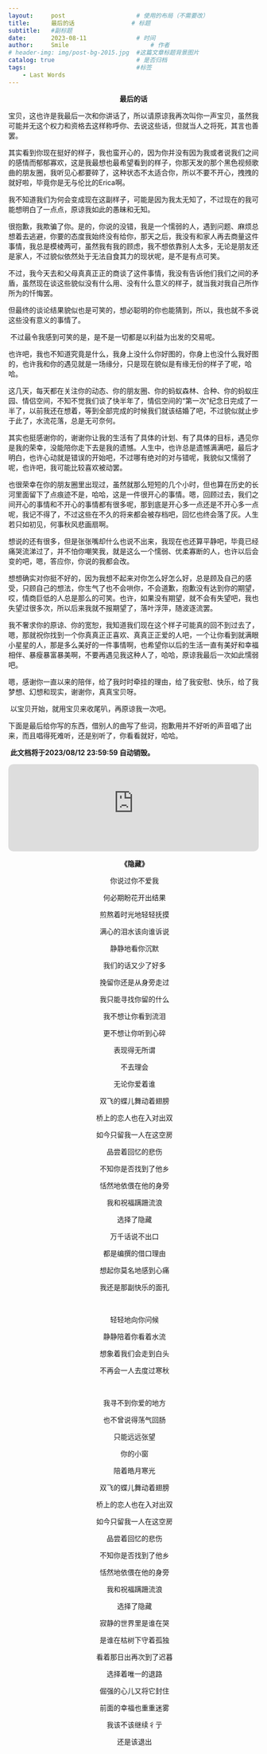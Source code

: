 ```yaml
---
layout:     post   				    # 使用的布局（不需要改）
title:      最后的话 				# 标题 
subtitle:   #副标题
date:       2023-08-11				# 时间
author:     Smile 						# 作者
# header-img: img/post-bg-2015.jpg 	#这篇文章标题背景图片
catalog: true 						# 是否归档
tags:								#标签
    - Last Words
---
```


<div align="center">

**最后的话**

</div>

​		宝贝，这也许是我最后一次和你讲话了，所以请原谅我再次叫你一声宝贝，虽然我可能并无这个权力和资格去这样称呼你、去说这些话，但就当人之将死，其言也善罢。

​		其实看到你现在挺好的样子，我也蛮开心的，因为你并没有因为我或者说我们之间的感情而郁郁寡欢，这是我最想也最希望看到的样子，你那天发的那个黑色视频歌曲的朋友圈，我听见心都要碎了，这种状态不太适合你，所以不要不开心，拽拽的就好啦，毕竟你是无与伦比的Erica啊。

​		我不知道我们为何会变成现在这副样子，可能是因为我太无知了，不过现在的我可能想明白了一点点，原谅我如此的愚昧和无知。

​		很抱歉，我欺骗了你。是的，你说的没错，我是一个懦弱的人，遇到问题、麻烦总想着去逃避，你要的态度我始终没有给你，那天之后，我没有和家人再去商量这件事情，我总是模棱两可，虽然我有我的顾虑，我不想依靠别人太多，无论是朋友还是家人，不过貌似依然处于无法自食其力的现状呢，是不是有点可笑。

​		不过，我今天去和父母真真正正的商谈了这件事情，我没有告诉他们我们之间的矛盾，虽然现在谈这些貌似没有什么用、没有什么意义的样子，就当我对我自己所作所为的忏悔罢。

​		但最终的谈论结果貌似也是可笑的，想必聪明的你也能猜到，所以，我也就不多说这些没有意义的事情了。

​		不过最令我感到可笑的是，是不是一切都是以利益为出发的交易呢。

​		也许吧，我也不知道究竟是什么，我身上没什么你好图的，你身上也没什么我好图的，也许我和你的遇见就是一场缘分，只是现在貌似是有缘无份的样子了呢，哈哈。

​		这几天，每天都在关注你的动态、你的朋友圈、你的蚂蚁森林、合种、你的蚂蚁庄园、情侣空间，不知不觉我们谈了快半年了，情侣空间的“第一次”纪念日完成了一半了，以前我还在想着，等到全部完成的时候我们就该结婚了吧，不过貌似就止步于此了，水流花落，总是无可奈何。

​		其实也挺感谢你的，谢谢你让我的生活有了具体的计划、有了具体的目标，遇见你是我的荣幸，没能陪你走下去是我的遗憾。人生中，也许总是遗憾满满吧，最后才明白，也许心动就是错误的开始吧，不过哪有绝对的对与错呢，我貌似又懦弱了呢，也许吧，我可能比较喜欢被动罢。

​		也很荣幸在你的朋友圈里出现过，虽然就那么短短的几个小时，但也算在历史的长河里面留下了点痕迹不是，哈哈，这是一件很开心的事情。嗯，回顾过去，我们之间开心的事情和不开心的事情都有很多呢，那到底是开心多一点还是不开心多一点呢，我记不得了，不过这些在不久的将来都会被存档吧，回忆也终会落了灰。人生若只如初见，何事秋风悲画扇啊。

​		想说的还有很多，但是张张嘴却什么也说不出来，我现在也还算平静吧，毕竟已经痛哭流涕过了，并不怕你嘲笑我，就是这么一个懦弱、优柔寡断的人，也许以后会变的吧，嗯，答应你，你说的我都会改。

​		想想确实对你挺不好的，因为我想不起来对你怎么好怎么好，总是顾及自己的感受，只顾自己的想法，你生气了也不会哄你，不会道歉，抱歉没有达到你的期望，哎，情商巨低的人总是那么的可笑。也许，如果没有期望，就不会有失望吧，我也失望过很多次，所以后来我就不报期望了，落叶浮萍，随波逐流罢。

​		我不奢求你的原谅、你的宽恕，我知道我们现在这个样子可能真的回不到过去了，嗯，那就祝你找到一个你真真正正喜欢、真真正正爱的人吧，一个让你看到就满眼小星星的人，那是多么美好的一件事情啊，也希望你以后的生活一直有美好和幸福相伴、暴瘦暴富暴美啊，不要再遇见我这种人了，哈哈，原谅我最后一次如此懦弱吧。

​		嗯，感谢你一直以来的陪伴，给了我时时牵挂的理由，给了我安慰、快乐，给了我梦想、幻想和现实，谢谢你，真真宝贝呀。

​		以宝贝开始，就用宝贝来收尾叭，再原谅我一次吧。

​		下面是最后给你写的东西，借别人的曲写了些词，抱歉用并不好听的声音唱了出来，而且唱得死难听，还是别听了，你看看就好，哈哈。

​		**此文档将于2023/08/12 23:59:59 自动销毁。**

<div align="center">		

<iframe allow="autoplay *; encrypted-media *; fullscreen *; clipboard-write" frameborder="0" height="175" style="width:100%;max-width:660px;overflow:hidden;border-radius:10px;" sandbox="allow-forms allow-popups allow-same-origin allow-scripts allow-storage-access-by-user-activation allow-top-navigation-by-user-activation" src="https://smile9996.oss-cn-shanghai.aliyuncs.com/github/music/Last.mp3"></iframe>



​		**《隐藏》**

​		你说过你不爱我

​		何必期盼花开出结果

​		煎熬着时光地轻轻抚摸

​		满心的泪水该向谁诉说



​		静静地看你沉默

​		我们的话又少了好多

​		挽留你还是从身旁走过

​		我只能寻找你留的什么



​		我不想让你看到流泪

​		更不想让你听到心碎

​		表现得无所谓

​		不去理会

​		无论你爱着谁



​		双飞的蝶儿舞动着翅膀

​		桥上的恋人也在入对出双

​		如今只留我一人在这空房

​		品尝着回忆的悲伤



​		不知你是否找到了他乡

​		恬然地依偎在他的身旁

​		我和祝福蹒跚流浪

​		选择了隐藏



​		万千话说不出口

​		都是编撰的借口理由

​		想起你莫名地感到心痛

​		我还是那副快乐的面孔

​		

​		轻轻地向你问候

​		静静陪着你看着水流

​		想象着我们会走到白头

​		不再会一人去度过寒秋

​		

​		我寻不到你爱的地方

​		也不曾说得荡气回肠

​		只能远远张望

​		你的小窗

​		陪着皓月寒光



​		双飞的蝶儿舞动着翅膀

​		桥上的恋人也在入对出双

​		如今只留我一人在这空房

​		品尝着回忆的悲伤



​		不知你是否找到了他乡

​		恬然地依偎在他的身旁

​		我和祝福蹒跚流浪

​		选择了隐藏



​		寂静的世界里是谁在哭

​		是谁在枯树下守着孤独

​		看着那日出再次到了迟暮

​		选择着唯一的退路



​		倔强的心儿又将它封住

​		前面的幸福也重重迷雾

​		我该不该继续彳亍

​		还是该退出

</div>
